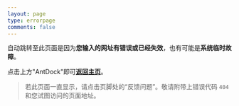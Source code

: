 ```yaml
---
layout: page
type: errorpage
comments: false
---
```


自动跳转至此页面是因为**您输入的网址有错误或已经失效**，也有可能是**系统临时故障**。

点击上方"AntDock"即可[**返回主页**](https://antdock.cn)。

>若此页面一直显示，请点击页脚处的“反馈问题”。敬请附带上错误代码 `404` 和您试图访问的页面地址。
